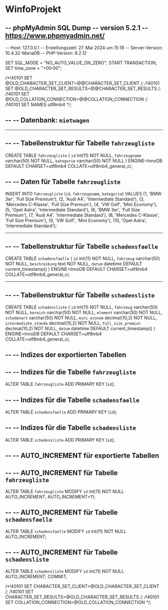 # WinfoProjekt
-- phpMyAdmin SQL Dump
-- version 5.2.1
-- https://www.phpmyadmin.net/
--
-- Host: 127.0.0.1
-- Erstellungszeit: 27. Mai 2024 um 15:19
-- Server-Version: 10.4.32-MariaDB
-- PHP-Version: 8.2.12

SET SQL_MODE = "NO_AUTO_VALUE_ON_ZERO";
START TRANSACTION;
SET time_zone = "+00:00";


/*!40101 SET @OLD_CHARACTER_SET_CLIENT=@@CHARACTER_SET_CLIENT */;
/*!40101 SET @OLD_CHARACTER_SET_RESULTS=@@CHARACTER_SET_RESULTS */;
/*!40101 SET @OLD_COLLATION_CONNECTION=@@COLLATION_CONNECTION */;
/*!40101 SET NAMES utf8mb4 */;

--
-- Datenbank: `mietwagen`
--

-- --------------------------------------------------------

--
-- Tabellenstruktur für Tabelle `fahrzeugliste`
--

CREATE TABLE `fahrzeugliste` (
  `id` int(11) NOT NULL,
  `fahrzeugname` varchar(50) NOT NULL,
  `kategorie` varchar(50) NOT NULL
) ENGINE=InnoDB DEFAULT CHARSET=utf8mb4 COLLATE=utf8mb4_general_ci;

--
-- Daten für Tabelle `fahrzeugliste`
--

INSERT INTO `fahrzeugliste` (`id`, `fahrzeugname`, `kategorie`) VALUES
(1, 'BMW 3er', 'Full Size Premium'),
(2, 'Audi A4', 'Intermediate Standard'),
(3, 'Mercedes C-Klasse', 'Full Size Premium'),
(4, 'VW Golf', 'Mini Economy'),
(5, 'Opel Astra', 'Intermediate Standard'),
(6, 'BMW 3er', 'Full Size Premium'),
(7, 'Audi A4', 'Intermediate Standard'),
(8, 'Mercedes C-Klasse', 'Full Size Premium'),
(9, 'VW Golf', 'Mini Economy'),
(10, 'Opel Astra', 'Intermediate Standard');

-- --------------------------------------------------------

--
-- Tabellenstruktur für Tabelle `schadensfaelle`
--

CREATE TABLE `schadensfaelle` (
  `id` int(11) NOT NULL,
  `fahrzeug` varchar(50) NOT NULL,
  `beschreibung` text NOT NULL,
  `datum` datetime DEFAULT current_timestamp()
) ENGINE=InnoDB DEFAULT CHARSET=utf8mb4 COLLATE=utf8mb4_general_ci;

-- --------------------------------------------------------

--
-- Tabellenstruktur für Tabelle `schadensliste`
--

CREATE TABLE `schadensliste` (
  `id` int(11) NOT NULL,
  `fahrzeug` varchar(50) NOT NULL,
  `bereich` varchar(50) NOT NULL,
  `element` varchar(50) NOT NULL,
  `schadenart` varchar(50) NOT NULL,
  `mini_econom` decimal(10,2) NOT NULL,
  `intermediate_standa` decimal(10,2) NOT NULL,
  `full_size_premiun` decimal(10,2) NOT NULL,
  `datum` datetime DEFAULT current_timestamp()
) ENGINE=InnoDB DEFAULT CHARSET=utf8mb4 COLLATE=utf8mb4_general_ci;

--
-- Indizes der exportierten Tabellen
--

--
-- Indizes für die Tabelle `fahrzeugliste`
--
ALTER TABLE `fahrzeugliste`
  ADD PRIMARY KEY (`id`);

--
-- Indizes für die Tabelle `schadensfaelle`
--
ALTER TABLE `schadensfaelle`
  ADD PRIMARY KEY (`id`);

--
-- Indizes für die Tabelle `schadensliste`
--
ALTER TABLE `schadensliste`
  ADD PRIMARY KEY (`id`);

--
-- AUTO_INCREMENT für exportierte Tabellen
--

--
-- AUTO_INCREMENT für Tabelle `fahrzeugliste`
--
ALTER TABLE `fahrzeugliste`
  MODIFY `id` int(11) NOT NULL AUTO_INCREMENT, AUTO_INCREMENT=11;

--
-- AUTO_INCREMENT für Tabelle `schadensfaelle`
--
ALTER TABLE `schadensfaelle`
  MODIFY `id` int(11) NOT NULL AUTO_INCREMENT;

--
-- AUTO_INCREMENT für Tabelle `schadensliste`
--
ALTER TABLE `schadensliste`
  MODIFY `id` int(11) NOT NULL AUTO_INCREMENT;
COMMIT;

/*!40101 SET CHARACTER_SET_CLIENT=@OLD_CHARACTER_SET_CLIENT */;
/*!40101 SET CHARACTER_SET_RESULTS=@OLD_CHARACTER_SET_RESULTS */;
/*!40101 SET COLLATION_CONNECTION=@OLD_COLLATION_CONNECTION */;
